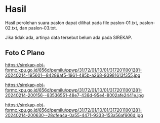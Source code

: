 # Hasil

Hasil perolehan suara paslon dapat dilihat pada file paslon-01.txt, paslon-02.txt, dan paslon-03.txt.

Jika tidak ada, artinya data tersebut belum ada pada SIREKAP.

## Foto C Plano

https://sirekap-obj-formc.kpu.go.id/856d/pemilu/ppwp/31/72/01/10/01/3172011001281-20240214-195601--84289af5-1961-485b-a268-93981613f355.jpg

https://sirekap-obj-formc.kpu.go.id/856d/pemilu/ppwp/31/72/01/10/01/3172011001281-20240214-200156--63536551-48e7-436d-95e4-8002afe2441e.jpg

https://sirekap-obj-formc.kpu.go.id/856d/pemilu/ppwp/31/72/01/10/01/3172011001281-20240214-200630--28dfea4a-0a55-4471-9333-153a56af606d.jpg
